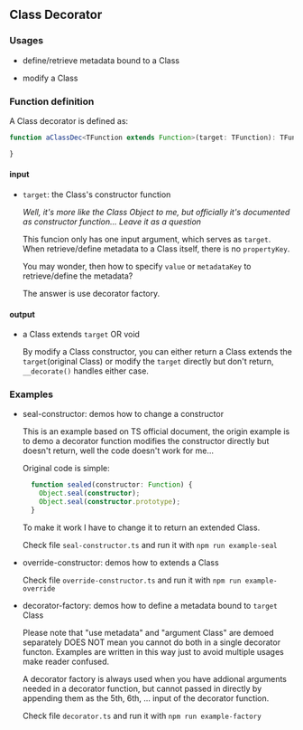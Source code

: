 ## Class Decorator

### Usages

- define/retrieve metadata bound to a Class

- modify a Class

### Function definition

A Class decorator is defined as:

```ts
function aClassDec<TFunction extends Function>(target: TFunction): TFunction | void {

}
```

#### input
 
  - `target`: the Class's constructor function

    *Well, it's more like the Class Object to me, but officially it's documented as constructor function...*
    *Leave it as a question*

    This funcion only has one input argument, which serves as `target`.
    When retrieve/define metadata to a Class itself, there is no `propertyKey`.

    You may wonder, then how to specify `value` or `metadataKey` to retrieve/define the metadata?
 
    The answer is use decorator factory.

#### output

  - a Class extends `target` OR void

    By modify a Class constructor, 
    you can either return a Class extends the `target`(original Class) 
    or modify the `target` directly but don't return, `__decorate()` handles either case.


### Examples

  - seal-constructor: demos how to change a constructor

    This is an example based on TS official document,
    the origin example is to demo a decorator function modifies the constructor directly
    but doesn't return, well the code doesn't work for me...

    Original code is simple:

    ```ts
      function sealed(constructor: Function) {
        Object.seal(constructor);
        Object.seal(constructor.prototype);
      }
    ```

    To make it work I have to change it to return an extended Class.

    Check file `seal-constructor.ts` and run it with `npm run example-seal`

  - override-constructor: demos how to extends a Class

    Check file `override-constructor.ts` and run it with `npm run example-override`

  - decorator-factory: demos how to define a metadata bound to `target` Class

    Please note that "use metadata" and "argument Class" are demoed separately 
    DOES NOT mean you cannot do both in a single decorator functon. 
    Examples are written in this way just to avoid multiple usages make reader confused.

    A decorator factory is always used when you have addional arguments needed in a decorator function,
    but cannot passed in directly by appending them as the 5th, 6th, ... input of the decorator function.

    Check file `decorator.ts` and run it with `npm run example-factory`

